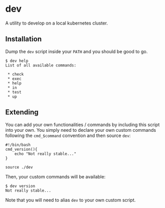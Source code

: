 # dev

A utility to develop on a local kubernetes cluster.

## Installation

Dump the `dev` script inside your `PATH` and you should be good
to go.

```console
$ dev help
List of all available commands:

 * check
 * exec
 * help
 * in
 * test
 * up
```

## Extending

You can add your own functionalities / commands by including
this script into your own. You simply need to declare your 
own custom commands following the `cmd_$command` convention
and then source `dev`:

```shell
#!/bin/bash
cmd_version(){
    echo "Not really stable..."
}

source ./dev
```

Then, your custom commands will be available:

```console
$ dev version
Not really stable...
```

Note that you will need to alias `dev` to your own custom script.
